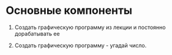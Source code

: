 # Основные компоненты

1. Создать графическую программу из лекции и постоянно дорабатывать ее

2. Создать графическую программу - угадай число.
